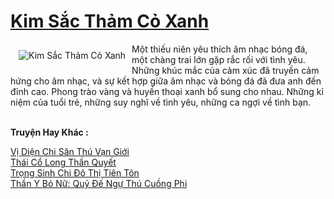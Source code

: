 <a href="https://truyenwiki.net/kim-sac-tham-co-xanh.35617/" title="Kim Sắc Thảm Cỏ Xanh"><h1>Kim Sắc Thảm Cỏ Xanh</h1></a><div style="display:table"><img align="right" style="float: left; padding: 10px;" src="https://truyenwiki.net/a/img/str/src/35617.jpg" alt="Kim Sắc Thảm Cỏ Xanh">Một thiếu niên yêu thích âm nhạc bóng đá, một chàng trai lớn gặp rắc rối với tình yêu. Những khúc mắc của cảm xúc đã truyền cảm hứng cho âm nhạc, và sự kết hợp giữa âm nhạc và bóng đá đã đưa anh đến đỉnh cao. Phong trào vàng và huyền thoại xanh bổ sung cho nhau. Những kỉ niệm của tuổi trẻ, những suy nghĩ về tình yêu, những ca ngợi về tình bạn.</div><p><br><b>Truyện Hay Khác :</b></p><a href="https://truyenwiki.net/vi-dien-chi-san-thu-van-gioi.35331/" alt="Vị Diện Chi Săn Thú Vạn Giới">Vị Diện Chi Săn Thú Vạn Giới</a><br/><a href="https://sangtacviet.wordpress.com/2020/10/22/thai-co-long-than-quyet/" alt="Thái Cổ Long Thần Quyết">Thái Cổ Long Thần Quyết</a><br/><a href="https://github.com/nownovels/wikidich/tree/master/truyenhay/36244" alt="Trọng Sinh Chi Đô Thị Tiên Tôn">Trọng Sinh Chi Đô Thị Tiên Tôn</a><br/><a href="https://sangtacviet.wordpress.com/2020/10/22/than-y-bo-nu-quy-de-ngu-thu-cuong-phi/" alt="Thần Y Bỏ Nữ: Quỷ Đế Ngự Thú Cuồng Phi">Thần Y Bỏ Nữ: Quỷ Đế Ngự Thú Cuồng Phi</a><br/>